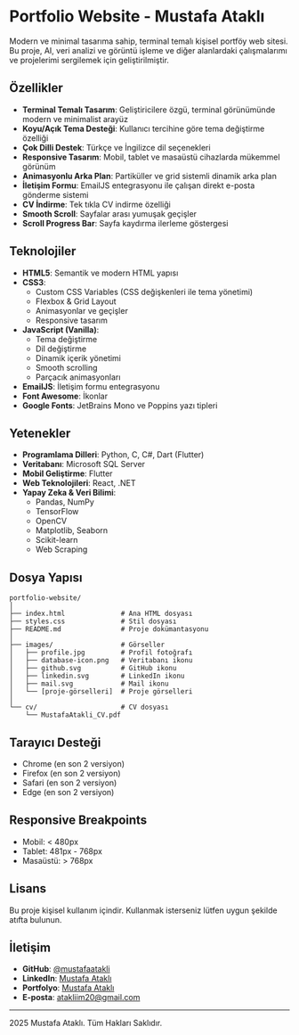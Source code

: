 # Portfolio Website - Mustafa Ataklı

Modern ve minimal tasarıma sahip, terminal temalı kişisel portföy web sitesi. Bu proje, AI, veri analizi ve görüntü işleme ve diğer alanlardaki çalışmalarımı ve projelerimi sergilemek için geliştirilmiştir.

## Özellikler

- **Terminal Temalı Tasarım**: Geliştiricilere özgü, terminal görünümünde modern ve minimalist arayüz
- **Koyu/Açık Tema Desteği**: Kullanıcı tercihine göre tema değiştirme özelliği
- **Çok Dilli Destek**: Türkçe ve İngilizce dil seçenekleri
- **Responsive Tasarım**: Mobil, tablet ve masaüstü cihazlarda mükemmel görünüm
- **Animasyonlu Arka Plan**: Partiküller ve grid sistemli dinamik arka plan
- **İletişim Formu**: EmailJS entegrasyonu ile çalışan direkt e-posta gönderme sistemi
- **CV İndirme**: Tek tıkla CV indirme özelliği
- **Smooth Scroll**: Sayfalar arası yumuşak geçişler
- **Scroll Progress Bar**: Sayfa kaydırma ilerleme göstergesi

## Teknolojiler

- **HTML5**: Semantik ve modern HTML yapısı
- **CSS3**:
  - Custom CSS Variables (CSS değişkenleri ile tema yönetimi)
  - Flexbox & Grid Layout
  - Animasyonlar ve geçişler
  - Responsive tasarım
- **JavaScript (Vanilla)**:
  - Tema değiştirme
  - Dil değiştirme
  - Dinamik içerik yönetimi
  - Smooth scrolling
  - Parçacık animasyonları
- **EmailJS**: İletişim formu entegrasyonu
- **Font Awesome**: İkonlar
- **Google Fonts**: JetBrains Mono ve Poppins yazı tipleri

## Yetenekler

- **Programlama Dilleri**: Python, C, C#, Dart (Flutter)
- **Veritabanı**: Microsoft SQL Server
- **Mobil Geliştirme**: Flutter
- **Web Teknolojileri**: React, .NET
- **Yapay Zeka & Veri Bilimi**:
  - Pandas, NumPy
  - TensorFlow
  - OpenCV
  - Matplotlib, Seaborn
  - Scikit-learn
  - Web Scraping

## Dosya Yapısı

```
portfolio-website/
│
├── index.html              # Ana HTML dosyası
├── styles.css              # Stil dosyası
├── README.md               # Proje dokümantasyonu
│
├── images/                 # Görseller
│   ├── profile.jpg         # Profil fotoğrafı
│   ├── database-icon.png   # Veritabanı ikonu
│   ├── github.svg          # GitHub ikonu
│   ├── linkedin.svg        # LinkedIn ikonu
│   ├── mail.svg            # Mail ikonu
│   └── [proje-görselleri]  # Proje görselleri
│
└── cv/                     # CV dosyası
    └── MustafaAtakli_CV.pdf
```

## Tarayıcı Desteği

- Chrome (en son 2 versiyon)
- Firefox (en son 2 versiyon)
- Safari (en son 2 versiyon)
- Edge (en son 2 versiyon)

## Responsive Breakpoints

- Mobil: < 480px
- Tablet: 481px - 768px
- Masaüstü: > 768px

## Lisans

Bu proje kişisel kullanım içindir. Kullanmak isterseniz lütfen uygun şekilde atıfta bulunun.

## İletişim

- **GitHub**: [@mustafaatakli](https://github.com/mustafaatakli)
- **LinkedIn**: [Mustafa Ataklı](https://www.linkedin.com/in/mustafa-atakli-26592225b/)
- **Portfolyo**: [Mustafa Ataklı](https://www.mustafaatakli.dev/mustafaatakli.dev)
- **E-posta**: atakliim20@gmail.com

---

2025 Mustafa Ataklı. Tüm Hakları Saklıdır.
